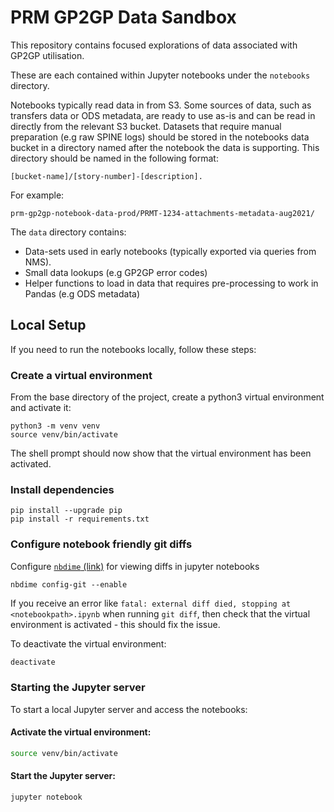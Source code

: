 # PRM GP2GP Data Sandbox

This repository contains focused explorations of data associated with GP2GP
utilisation.

These are each contained within Jupyter notebooks under the `notebooks`
directory.

Notebooks typically read data in from S3. Some sources of data, such as
transfers data or ODS metadata, are ready to use as-is and can be read in
directly from the relevant S3 bucket. Datasets that require manual preparation
(e.g raw SPINE logs) should be stored in the notebooks data bucket in a
directory named after the notebook the data is supporting. This directory
should be named in the following format:

```
[bucket-name]/[story-number]-[description].
```

For example:

```
prm-gp2gp-notebook-data-prod/PRMT-1234-attachments-metadata-aug2021/
```


The `data` directory contains:
 - Data-sets used in early notebooks (typically exported via queries from NMS).
 - Small data lookups (e.g GP2GP error codes)
 - Helper functions to load in data that requires pre-processing to work in
   Pandas (e.g ODS metadata)

## Local Setup

If you need to run the notebooks locally, follow these steps:

### Create a virtual environment

From the base directory of the project, create a python3 virtual environment
and activate it:

```
python3 -m venv venv
source venv/bin/activate
```

The shell prompt should now show that the virtual environment has been
activated.

### Install dependencies

```
pip install --upgrade pip
pip install -r requirements.txt
```
### Configure notebook friendly git diffs

Configure [`nbdime` (link)](nbdime.readthedocs.io/en/latest/) for viewing diffs
in jupyter notebooks

```
nbdime config-git --enable
```

If you receive an error like `fatal: external diff died, stopping at
<notebookpath>.ipynb` when running `git diff`, then check that the virtual
environment is activated - this should fix the issue.

To deactivate the virtual environment:
```sh
deactivate
```

### Starting the Jupyter server

To start a local Jupyter server and access the notebooks:

#### Activate the virtual environment:

```sh
source venv/bin/activate
```

#### Start the Jupyter server:
```sh
jupyter notebook
```
